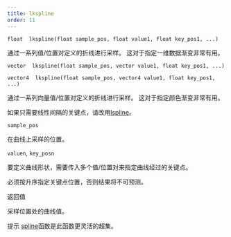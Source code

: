 ```yaml
---
title: lkspline
order: 11
---
```

`float  lkspline(float sample_pos, float value1, float key_pos1, ...)`

通过一系列值/位置对定义的折线进行采样。
这对于指定一维数据渐变非常有用。

`vector  lkspline(float sample_pos, vector value1, float key_pos1, ...)`

`vector4  lkspline(float sample_pos, vector4 value1, float key_pos1, ...)`

通过一系列向量值/位置对定义的折线进行采样。
这对于指定颜色渐变非常有用。

如果只需要线性间隔的关键点，请改用[lspline](./lspline "对由线性间隔值定义的折线进行采样")。

`sample_pos`

在曲线上采样的位置。

`valuen`, `key_posn`

要定义曲线形状，需要传入多个值/位置对来指定曲线经过的关键点。

必须按升序指定关键点位置，否则结果将不可预测。

返回值

采样位置处的曲线值。

提示
[spline](../math/spline "沿着折线或样条曲线采样值")函数是此函数更灵活的超集。
